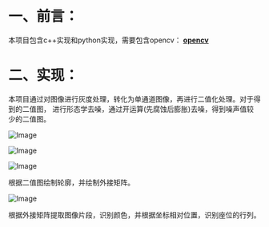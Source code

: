 # 一、前言：
本项目包含c++实现和python实现，需要包含opencv：
**[opencv](https://github.com/Itseez/opencv)** 
# 二、实现：
本项目通过对图像进行灰度处理，转化为单通道图像，再进行二值化处理。对于得到的二值图，
进行形态学去噪，通过开运算(先腐蚀后膨胀)去噪，得到噪声值较少的二值图。


![Image](https://user-images.githubusercontent.com/101049914/195580731-dcb72572-5356-4f69-a302-a8e7c554ebf1.png)


![Image](https://user-images.githubusercontent.com/101049914/195580796-29a85924-a9c7-425e-a81d-36483deb477a.png)



![Image](https://user-images.githubusercontent.com/101049914/195580847-0fd003f5-15f2-4f93-a968-26a6e41c7da5.png)



根据二值图绘制轮廓，并绘制外接矩阵。


![Image](https://user-images.githubusercontent.com/101049914/195580926-ce1bf432-8902-4b88-bb11-46fe1dadad64.png)



根据外接矩阵提取图像片段，识别颜色，并根据坐标相对位置，识别座位的行列。

